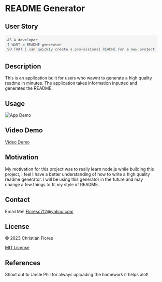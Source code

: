 # README Generator

## User Story 

![Screenshot of User Story](./Develop/assets/Screenshot%202023-08-17%20184408.png) 

## Description 

This is an application built for users who wawnt to generate a high quality readme in minutes. The application 
takes information inputted and generates the README.

## Usage
![App Demo](./Develop/assets/README%20Generator%20.gif)

## Video Demo

[Video Demo](https://drive.google.com/file/d/1_0-weR5d3QhU3y98Ta1GTJULc57ey65v/view)



## Motivation 

My motivation for this project was to really learn node.js while building this project, I feel I have a better understanding of how to write a high quality readme generator. I will be using this generator in the future and may change a few things to fit my style of README.


## Contact
Email Me! Floresc712@yahoo.com


## License
&copy; 2023 Christian Flores

[MIT License](https://opensource.org/licenses/MIT) 


## References 

Shout out to Uncle Phil for always uploading the homework it helps alot!
